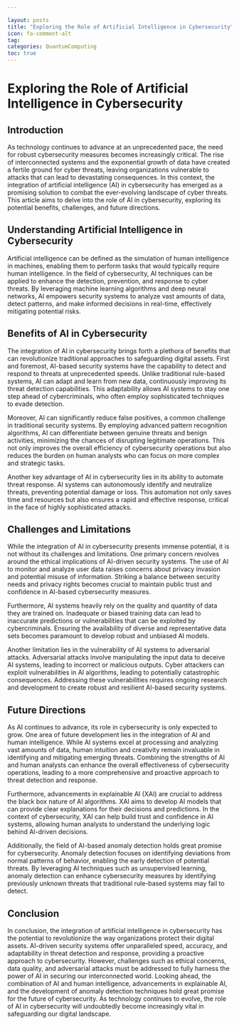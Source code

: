 ```yaml
---

layout: posts
title: "Exploring the Role of Artificial Intelligence in Cybersecurity"
icon: fa-comment-alt
tag:      
categories: QuantumComputing
toc: true
---
```




# Exploring the Role of Artificial Intelligence in Cybersecurity

## Introduction

As technology continues to advance at an unprecedented pace, the need for robust cybersecurity measures becomes increasingly critical. The rise of interconnected systems and the exponential growth of data have created a fertile ground for cyber threats, leaving organizations vulnerable to attacks that can lead to devastating consequences. In this context, the integration of artificial intelligence (AI) in cybersecurity has emerged as a promising solution to combat the ever-evolving landscape of cyber threats. This article aims to delve into the role of AI in cybersecurity, exploring its potential benefits, challenges, and future directions.

## Understanding Artificial Intelligence in Cybersecurity

Artificial intelligence can be defined as the simulation of human intelligence in machines, enabling them to perform tasks that would typically require human intelligence. In the field of cybersecurity, AI techniques can be applied to enhance the detection, prevention, and response to cyber threats. By leveraging machine learning algorithms and deep neural networks, AI empowers security systems to analyze vast amounts of data, detect patterns, and make informed decisions in real-time, effectively mitigating potential risks.

## Benefits of AI in Cybersecurity

The integration of AI in cybersecurity brings forth a plethora of benefits that can revolutionize traditional approaches to safeguarding digital assets. First and foremost, AI-based security systems have the capability to detect and respond to threats at unprecedented speeds. Unlike traditional rule-based systems, AI can adapt and learn from new data, continuously improving its threat detection capabilities. This adaptability allows AI systems to stay one step ahead of cybercriminals, who often employ sophisticated techniques to evade detection.

Moreover, AI can significantly reduce false positives, a common challenge in traditional security systems. By employing advanced pattern recognition algorithms, AI can differentiate between genuine threats and benign activities, minimizing the chances of disrupting legitimate operations. This not only improves the overall efficiency of cybersecurity operations but also reduces the burden on human analysts who can focus on more complex and strategic tasks.

Another key advantage of AI in cybersecurity lies in its ability to automate threat response. AI systems can autonomously identify and neutralize threats, preventing potential damage or loss. This automation not only saves time and resources but also ensures a rapid and effective response, critical in the face of highly sophisticated attacks.

## Challenges and Limitations

While the integration of AI in cybersecurity presents immense potential, it is not without its challenges and limitations. One primary concern revolves around the ethical implications of AI-driven security systems. The use of AI to monitor and analyze user data raises concerns about privacy invasion and potential misuse of information. Striking a balance between security needs and privacy rights becomes crucial to maintain public trust and confidence in AI-based cybersecurity measures.

Furthermore, AI systems heavily rely on the quality and quantity of data they are trained on. Inadequate or biased training data can lead to inaccurate predictions or vulnerabilities that can be exploited by cybercriminals. Ensuring the availability of diverse and representative data sets becomes paramount to develop robust and unbiased AI models.

Another limitation lies in the vulnerability of AI systems to adversarial attacks. Adversarial attacks involve manipulating the input data to deceive AI systems, leading to incorrect or malicious outputs. Cyber attackers can exploit vulnerabilities in AI algorithms, leading to potentially catastrophic consequences. Addressing these vulnerabilities requires ongoing research and development to create robust and resilient AI-based security systems.

## Future Directions

As AI continues to advance, its role in cybersecurity is only expected to grow. One area of future development lies in the integration of AI and human intelligence. While AI systems excel at processing and analyzing vast amounts of data, human intuition and creativity remain invaluable in identifying and mitigating emerging threats. Combining the strengths of AI and human analysts can enhance the overall effectiveness of cybersecurity operations, leading to a more comprehensive and proactive approach to threat detection and response.

Furthermore, advancements in explainable AI (XAI) are crucial to address the black box nature of AI algorithms. XAI aims to develop AI models that can provide clear explanations for their decisions and predictions. In the context of cybersecurity, XAI can help build trust and confidence in AI systems, allowing human analysts to understand the underlying logic behind AI-driven decisions.

Additionally, the field of AI-based anomaly detection holds great promise for cybersecurity. Anomaly detection focuses on identifying deviations from normal patterns of behavior, enabling the early detection of potential threats. By leveraging AI techniques such as unsupervised learning, anomaly detection can enhance cybersecurity measures by identifying previously unknown threats that traditional rule-based systems may fail to detect.

## Conclusion

In conclusion, the integration of artificial intelligence in cybersecurity has the potential to revolutionize the way organizations protect their digital assets. AI-driven security systems offer unparalleled speed, accuracy, and adaptability in threat detection and response, providing a proactive approach to cybersecurity. However, challenges such as ethical concerns, data quality, and adversarial attacks must be addressed to fully harness the power of AI in securing our interconnected world. Looking ahead, the combination of AI and human intelligence, advancements in explainable AI, and the development of anomaly detection techniques hold great promise for the future of cybersecurity. As technology continues to evolve, the role of AI in cybersecurity will undoubtedly become increasingly vital in safeguarding our digital landscape.